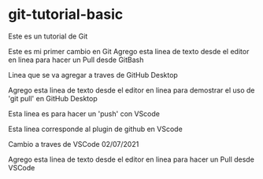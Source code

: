 # git-tutorial-basic
Este es un tutorial de Git

Este es mi primer cambio en Git
Agrego esta linea de texto desde el editor en linea para hacer un Pull desde GitBash

Linea que se va agregar a traves de GitHub Desktop

Agrego esta linea de texto desde el editor en linea para demostrar el uso de 'git pull' en GitHub Desktop

Esta linea es para hacer un 'push' con VScode

Esta linea corresponde al plugin de github en VScode

Cambio a traves de VSCode 02/07/2021

Agrego esta linea de texto desde el editor en linea para hacer un Pull desde VSCode
